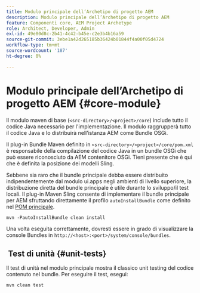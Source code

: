 ```yaml
---
title: Modulo principale dell’Archetipo di progetto AEM
description: Modulo principale dell’Archetipo di progetto AEM
feature: Componenti core, AEM Project Archetype
role: Architect, Developer, Admin
exl-id: 49e80d8c-2b41-4c42-b45e-c2e3b4b16a59
source-git-commit: 3ebe1a42d265185b36424b01844f4a00f05d4724
workflow-type: tm+mt
source-wordcount: '187'
ht-degree: 0%

---
```


# Modulo principale dell’Archetipo di progetto AEM {#core-module}

Il modulo maven di base (`<src-directory>/<project>/core`) include tutto il codice Java necessario per l&#39;implementazione. Il modulo raggrupperà tutto il codice Java e lo distribuirà nell’istanza AEM come Bundle OSGi.

Il plug-in Bundle Maven definito in `<src-directory>/<project>/core/pom.xml` è responsabile della compilazione del codice Java in un bundle OSGi che può essere riconosciuto da AEM contenitore OSGi. Tieni presente che è qui che è definita la posizione dei modelli Sling.

Sebbene sia raro che il bundle principale debba essere distribuito indipendentemente dal modulo ui.apps negli ambienti di livello superiore, la distribuzione diretta del bundle principale è utile durante lo sviluppo/il test locali. Il plug-in Maven Sling consente di implementare il bundle principale per AEM sfruttando direttamente il profilo `autoInstallBundle` come definito nel [POM principale](/help/developing/archetype/using.md#parent-pom).

```shell
mvn -PautoInstallBundle clean install
```

Una volta eseguita correttamente, dovresti essere in grado di visualizzare la console Bundles in `http://<host>:<port>/system/console/bundles`.

##  Test di unità {#unit-tests}

Il test di unità nel modulo principale mostra il classico unit testing del codice contenuto nel bundle. Per eseguire il test, esegui:

```shell
mvn clean test
```
